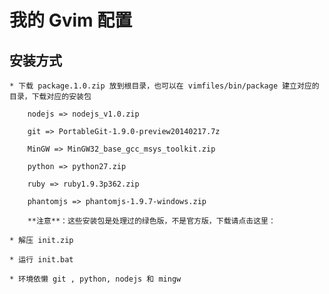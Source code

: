 我的 Gvim 配置
==============

安装方式
--------

    * 下载 package.1.0.zip 放到根目录，也可以在 vimfiles/bin/package 建立对应的目录，下载对应的安装包
        
        nodejs => nodejs_v1.0.zip

        git => PortableGit-1.9.0-preview20140217.7z

        MinGW => MinGW32_base_gcc_msys_toolkit.zip

        python => python27.zip

        ruby => ruby1.9.3p362.zip

        phantomjs => phantomjs-1.9.7-windows.zip

        **注意**：这些安装包是处理过的绿色版，不是官方版，下载请点击这里：

    * 解压 init.zip

    * 运行 init.bat

    * 环境依懒 git , python, nodejs 和 mingw 
